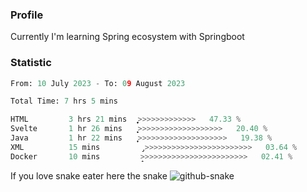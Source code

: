 ### Profile 

Currently I'm learning Spring ecosystem with Springboot

### Statistic
<!--START_SECTION:waka-->

```python
From: 10 July 2023 - To: 09 August 2023

Total Time: 7 hrs 5 mins

HTML         3 hrs 21 mins   ͎͎͎͎͎͎͎͎͎͎͎̞>>>>>>>>>>>>>   47.33 %
Svelte       1 hr 26 mins    ͎͎͎͎͎͙>>>>>>>>>>>>>>>>>>>   20.40 %
Java         1 hr 22 mins    ͎͎͎͎̞>>>>>>>>>>>>>>>>>>>>   19.38 %
XML          15 mins         ̡>>>>>>>>>>>>>>>>>>>>>>>>   03.64 %
Docker       10 mins         ̝>>>>>>>>>>>>>>>>>>>>>>>>   02.41 %
```

<!--END_SECTION:waka-->

If you love snake eater here the snake 
<picture>
  <source media="(prefers-color-scheme: dark)" srcset="https://github.com/pradana4648/pradana4648/blob/c0566a83ca6ea5f2e46bab00e717c4c82b4b5c4c/github-contribution-grid-snake-dark.svg" />
  <source media="(prefers-color-scheme: light)" srcset="https://github.com/pradana4648/pradana4648/blob/c0566a83ca6ea5f2e46bab00e717c4c82b4b5c4c/github-contribution-grid-snake.svg" />
  <img alt="github-snake" src="https://github.com/pradana4648/pradana4648/blob/c0566a83ca6ea5f2e46bab00e717c4c82b4b5c4c/github-contribution-grid-snake.svg" />
</picture>
